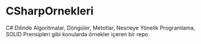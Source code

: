 # CSharpOrnekleri
C# Dilinde Algoritmalar, Döngüler, Metotlar, Nesneye Yönelik Programlama, SOLID Prensipleri gibi konularda örnekler içeren bir repo
